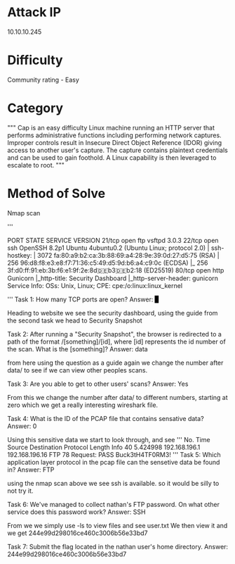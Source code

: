 # Attack IP
  10.10.10.245

# Difficulty
  Community rating - Easy

# Category 
"""
Cap is an easy difficulty Linux machine running an HTTP server that performs administrative functions including performing network captures.
Improper controls result in Insecure Direct Object Reference (IDOR) giving access to another user's capture.
The capture contains plaintext credentials and can be used to gain foothold. A Linux capability is then leveraged to escalate to root.
"""

# Method of Solve

Nmap scan 

'''

PORT   STATE SERVICE VERSION
21/tcp open  ftp     vsftpd 3.0.3
22/tcp open  ssh     OpenSSH 8.2p1 Ubuntu 4ubuntu0.2 (Ubuntu Linux; protocol 2.0)
| ssh-hostkey: 
|   3072 fa:80:a9:b2:ca:3b:88:69:a4:28:9e:39:0d:27:d5:75 (RSA)
|   256 96:d8:f8:e3:e8:f7:71:36:c5:49:d5:9d:b6:a4:c9:0c (ECDSA)
|_  256 3f:d0:ff:91:eb:3b:f6:e1:9f:2e:8d:de:b3:de:b2:18 (ED25519)
80/tcp open  http    Gunicorn
|_http-title: Security Dashboard
|_http-server-header: gunicorn
Service Info: OSs: Unix, Linux; CPE: cpe:/o:linux:linux_kernel

'''
Task 1: How many TCP ports are open?
Answer: <span style="background-color:black; color:black;" onmouseover="this.style.color='white'" onmouseout="this.style.color='black'">
  3
</span>

Heading to website we see the security dashboard, using the guide from the second task we head to Security Snapshot

Task 2: After running a "Security Snapshot", the browser is redirected to a path of the format /[something]/[id], where [id] represents the id number of the scan. What is the [something]?
Answer: data

from here using the question as a guide again we change the number after data/ to see if we can view other peoples scans.

Task 3: Are you able to get to other users' scans?
Answer: Yes

From this we change the number after data/ to different numbers, starting at zero which we get a really interesting wireshark file. 

Task 4: What is the ID of the PCAP file that contains sensative data?
Answer: 0 

Using this sensitive data we start to look through, and see 
'''
No.     Time           Source                Destination           Protocol Length Info
     40 5.424998       192.168.196.1         192.168.196.16        FTP      78     Request: PASS Buck3tH4TF0RM3!
'''
Task 5: Which application layer protocol in the pcap file can the sensetive data be found in?
Answer: FTP


using the nmap scan above we see ssh is available. so it would be silly to not try it. 


Task 6: We've managed to collect nathan's FTP password. On what other service does this password work?
Answer: SSH

From we we simply use -ls to view files and see user.txt
We then view it and we get 244e99d298016ce460c3006b56e33bd7

Task 7: Submit the flag located in the nathan user's home directory.
Answer: 244e99d298016ce460c3006b56e33bd7


